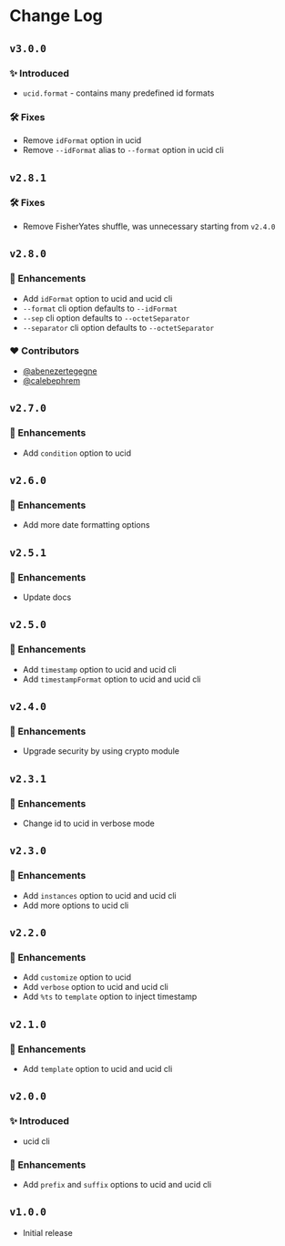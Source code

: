 # Change Log

## `v3.0.0`

### ✨ Introduced

- `ucid.format` - contains many predefined id formats

### 🛠️ Fixes

- Remove `idFormat` option in ucid
- Remove `--idFormat` alias to `--format` option in ucid cli

## `v2.8.1`

### 🛠️ Fixes

- Remove FisherYates shuffle, was unnecessary starting from `v2.4.0`

## `v2.8.0`

### 🚀 Enhancements

- Add `idFormat` option to ucid and ucid cli
- `--format` cli option defaults to `--idFormat`
- `--sep` cli option defaults to `--octetSeparator`
- `--separator` cli option defaults to `--octetSeparator`

### ❤️ Contributors

- [@abenezertegegne](https://github.com/abenezertegegne)
- [@calebephrem](https://github.com/calebephrem)

## `v2.7.0`

### 🚀 Enhancements

- Add `condition` option to ucid

## `v2.6.0`

### 🚀 Enhancements

- Add more date formatting options

## `v2.5.1`

### 🚀 Enhancements

- Update docs

## `v2.5.0`

### 🚀 Enhancements

- Add `timestamp` option to ucid and ucid cli
- Add `timestampFormat` option to ucid and ucid cli

## `v2.4.0`

### 🚀 Enhancements

- Upgrade security by using crypto module

## `v2.3.1`

### 🚀 Enhancements

- Change id to ucid in verbose mode

## `v2.3.0`

### 🚀 Enhancements

- Add `instances` option to ucid and ucid cli
- Add more options to ucid cli

## `v2.2.0`

### 🚀 Enhancements

- Add `customize` option to ucid
- Add `verbose` option to ucid and ucid cli
- Add `%ts` to `template` option to inject timestamp

## `v2.1.0`

### 🚀 Enhancements

- Add `template` option to ucid and ucid cli

## `v2.0.0`

### ✨ Introduced

- ucid cli

### 🚀 Enhancements

- Add `prefix` and `suffix` options to ucid and ucid cli

## `v1.0.0`

- Initial release
